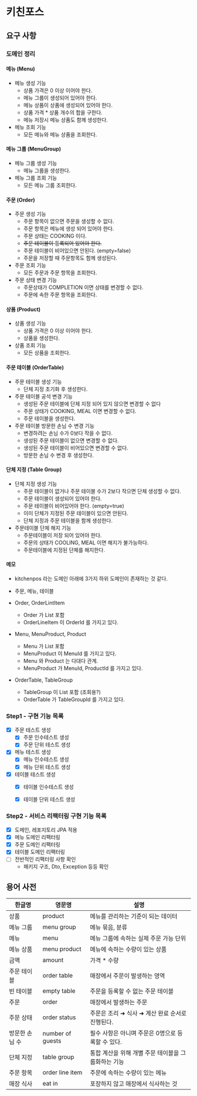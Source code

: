 # 키친포스

## 요구 사항

### 도메인 정리

#### 메뉴 (Menu) 

- 메뉴 생성 기능
  - 상품 가격은 0 이상 이어야 한다.
  - 메뉴 그룹이 생성되어 있어야 한다.
  - 메뉴 상품이 상품에 생성되어 있어야 한다.
  - 상품 가격 * 상품 개수의 합을 구한다.
  - 메뉴 저장시 메뉴 상품도 함께 생성한다.
- 메뉴 조회 기능
  - 모든 메뉴와 메뉴 상품을 조회한다.

#### 메뉴 그룹 (MenuGroup)

- 메뉴 그룹 생성 기능
  - 메뉴 그룹을 생성한다.
- 메뉴 그룹 조회 기능
  - 모든 메뉴 그룹 조회한다.

#### 주문 (Order)

- 주문 생성 기능
  - 주문 항목이 없으면 주문을 생성할 수 없다.
  - 주문 항목은 메뉴에 생성 되어 있어야 한다.
  - 주문 상태는 COOKING 이다.
  - ~~주문 테이블이 등록되어 있어야 한다.~~
  - 주문 테이블이 비어있으면 안된다. (empty=false)
  - 주문을 저장할 때 주문항목도 함께 생성된다.
- 주문 조회 기능
  - 모든 주문과 주문 항목을 조회한다.
- 주문 상태 변경 기능
  - 주문상태가 COMPLETION 이면 상태를 변경할 수 없다.
  - 주문에 속한 주문 항목을 조회한다.


#### 상품 (Product)

- 상품 생성 기능
  - 상품 가격은 0 이상 이어야 한다.
  - 상품을 생성한다.
- 상품 조회 기능
  - 모든 상품을 조회한다.

#### 주문 테이블 (OrderTable)

- 주문 테이블 생성 기능
  - 단체 지정 초기화 후 생성한다.
- 주문 테이블 공석 변경 기능
  - 생성된 주문 테이블에 단체 지정 되어 있지 않으면 변경할 수 없다
  - 주문 상태가 COOKING, MEAL 이면 변경할 수 없다.
  - 주문 테이블을 생성한다.
- 주문 테이블 방문한 손님 수 변경 기능
  - 변경하려는 손님 수가 0보다 작을 수 없다.
  - 생성된 주문 테이블이 없으면 변경할 수 없다.
  - 생성된 주문 테이블이 비어있으면 변경할 수 없다.
  - 방문한 손님 수 변경 후 생성한다.

#### 단체 지정 (Table Group)

- 단체 지정 생성 기능
  - 주문 테이블이 없거나 주문 테이블 수가 2보다 작으면 단체 생성할 수 없다.
  - 주문 테이블이 생성되어 있어야 한다.
  - 주문 테이블이 비어있어야 한다. (empty=true)
  - 이미 단체가 지정된 주문 테이블이 있으면 안된다.
  - 단체 지정과 주문 테이블을 함께 생성한다.
- 주문테이블 단체 해지 기능 
  - 주문테이블이 저장 되어 있어야 한다.
  - 주문의 상태가 COOLING, MEAL 이면 해지가 불가능하다.
  - 주문테이블에 지정된 단체를 해지한다.

#### 메모

- kitchenpos 라는 도메인 아래에 3가지 하위 도메인이 존재하는 것 같다.
- 주문, 메뉴, 테이블

- Order, OrderLintItem
  - Order 가 List<OrderLIneItem> 포함
  - OrderLineItem 이 OrderId 를 가지고 있다.
- Menu, MenuProduct, Product
  - Menu 가 List<MenuProduct> 포함
  - MenuProduct 이 MenuId 를 가지고 있다.
  - Menu 와 Product 는 다대다 관계.
  - MenuProduct 가 MenuId, ProductId 를 가지고 있다.
- OrderTable, TableGroup
  - TableGroup 이 List<OrderTable> 포함 (조회용?)
  - OrderTable 가 TableGroupId 를 가지고 있다.


###  Step1 - 구현 기능 목록

- [x] 주문 테스트 생성
  - [x] 주문 인수테스트 생성
  - [x] 주문 단위 테스트 생성
- [x] 메뉴 테스트 생성
  - [x] 메뉴 인수테스트 생성
  - [x] 메뉴 단위 테스트 생성
- [x] 테이블 테스트 생성
  - [x] 테이블 인수테스트 생성
  - [x] 테이블 단위 테스트 생성


###  Step2 - 서비스 리팩터링 구현 기능 목록

- [x] 도메인, 레포지토리 JPA 적용
- [x] 메뉴 도메인 리팩터링
- [x] 주문 도메인 리팩터링
- [x] 테이블 도메인 리팩터링
- [ ] 전반적인 리팩터링 사항 확인
  - 패키지 구조, Dto, Exception 등등 확인


## 용어 사전

| 한글명 | 영문명 | 설명 |
| --- | --- | --- |
| 상품 | product | 메뉴를 관리하는 기준이 되는 데이터 |
| 메뉴 그룹 | menu group | 메뉴 묶음, 분류 |
| 메뉴 | menu | 메뉴 그룹에 속하는 실제 주문 가능 단위 |
| 메뉴 상품 | menu product | 메뉴에 속하는 수량이 있는 상품 |
| 금액 | amount | 가격 * 수량 |
| 주문 테이블 | order table | 매장에서 주문이 발생하는 영역 |
| 빈 테이블 | empty table | 주문을 등록할 수 없는 주문 테이블 |
| 주문 | order | 매장에서 발생하는 주문 |
| 주문 상태 | order status | 주문은 조리 ➜ 식사 ➜ 계산 완료 순서로 진행된다. |
| 방문한 손님 수 | number of guests | 필수 사항은 아니며 주문은 0명으로 등록할 수 있다. |
| 단체 지정 | table group | 통합 계산을 위해 개별 주문 테이블을 그룹화하는 기능 |
| 주문 항목 | order line item | 주문에 속하는 수량이 있는 메뉴 |
| 매장 식사 | eat in | 포장하지 않고 매장에서 식사하는 것 |
